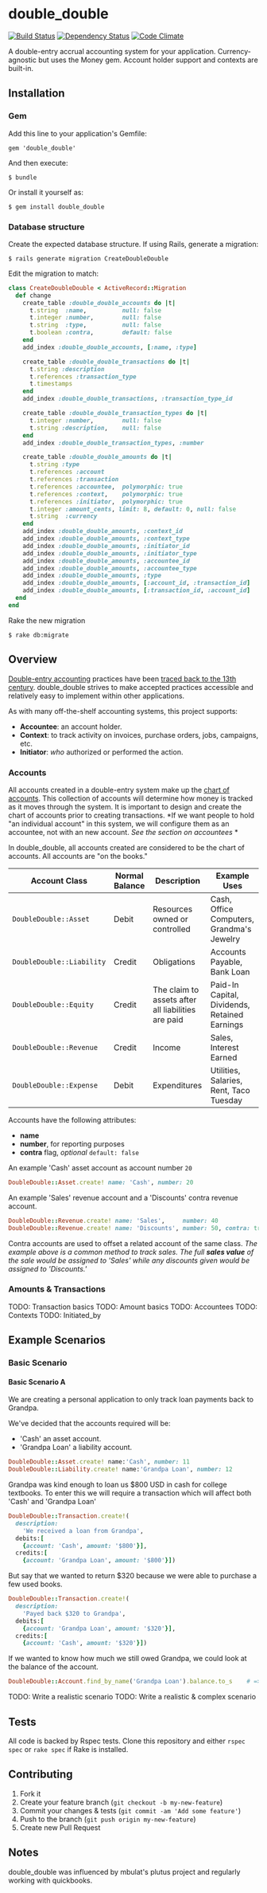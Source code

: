 # double_double
[![Build Status](https://travis-ci.org/crftr/double_double.png)](https://travis-ci.org/crftr/double_double)
[![Dependency Status](https://gemnasium.com/crftr/double_double.png)](https://gemnasium.com/crftr/double_double)
[![Code Climate](https://codeclimate.com/badge.png)](https://codeclimate.com/github/crftr/double_double)

A double-entry accrual accounting system for your application. Currency-agnostic but uses the Money gem. Account holder support and contexts are built-in.

## Installation

### Gem

Add this line to your application's Gemfile:

    gem 'double_double'

And then execute:

    $ bundle

Or install it yourself as:

    $ gem install double_double

### Database structure

Create the expected database structure.  If using Rails, generate a migration:

    $ rails generate migration CreateDoubleDouble

Edit the migration to match:

```ruby
class CreateDoubleDouble < ActiveRecord::Migration
  def change
    create_table :double_double_accounts do |t|
      t.string  :name,          null: false
      t.integer :number,        null: false
      t.string  :type,          null: false
      t.boolean :contra,        default: false
    end
    add_index :double_double_accounts, [:name, :type]

    create_table :double_double_transactions do |t|
      t.string :description
      t.references :transaction_type
      t.timestamps
    end
    add_index :double_double_transactions, :transaction_type_id

    create_table :double_double_transaction_types do |t|
      t.integer :number,        null: false
      t.string :description,    null: false
    end
    add_index :double_double_transaction_types, :number

    create_table :double_double_amounts do |t|
      t.string :type
      t.references :account
      t.references :transaction
      t.references :accountee,  polymorphic: true
      t.references :context,    polymorphic: true
      t.references :initiator,  polymorphic: true
      t.integer :amount_cents, limit: 8, default: 0, null: false
      t.string  :currency
    end
    add_index :double_double_amounts, :context_id
    add_index :double_double_amounts, :context_type
    add_index :double_double_amounts, :initiator_id
    add_index :double_double_amounts, :initiator_type
    add_index :double_double_amounts, :accountee_id
    add_index :double_double_amounts, :accountee_type
    add_index :double_double_amounts, :type
    add_index :double_double_amounts, [:account_id, :transaction_id]
    add_index :double_double_amounts, [:transaction_id, :account_id]
  end
end
```

Rake the new migration

    $ rake db:migrate

## Overview

[Double-entry accounting][1] practices have been [traced back to the 13th century][2].  double_double strives to make accepted practices accessible and relatively easy to implement within other applications.

[1]: http://en.wikipedia.org/wiki/Double-entry_bookkeeping_system
[2]: http://en.wikipedia.org/wiki/Double-entry_bookkeeping_system#History

As with many off-the-shelf accounting systems, this project supports:
* **Accountee**: an account holder.
* **Context**: to track activity on invoices, purchase orders, jobs, campaigns, etc.
* **Initiator**: *who* authorized or performed the action.

### Accounts

All accounts created in a double-entry system make up the [chart of accounts][3].  This collection of accounts will determine how money is tracked as it moves through the system.  It is important to design and create the chart of accounts prior to creating transactions.  *If we want people to hold "an individual account" in this system, we will configure them as an accountee, not with an new account.  *See the section on accountees* *

[3]: http://en.wikipedia.org/wiki/Chart_of_accounts

In double_double, all accounts created are considered to be the chart of accounts.  All accounts are "on the books."

**Account Class**         | **Normal Balance** | **Description**                                    | **Example Uses**
------------------------- | ------------------ | -------------------------------------------------- | -------------------------------------------
`DoubleDouble::Asset`     | Debit              | Resources owned or controlled                      | Cash, Office Computers, Grandma's Jewelry
`DoubleDouble::Liability` | Credit             | Obligations                                        | Accounts Payable, Bank Loan
`DoubleDouble::Equity`    | Credit             | The claim to assets after all liabilities are paid | Paid-In Capital, Dividends, Retained Earnings
`DoubleDouble::Revenue`   | Credit             | Income                                             | Sales, Interest Earned
`DoubleDouble::Expense`   | Debit              | Expenditures                                       | Utilities, Salaries, Rent, Taco Tuesday

Accounts have the following attributes:

* **name**
* **number**, for reporting purposes
* **contra** flag, _optional_ `default: false`

An example 'Cash' asset account as account number `20`

```ruby
DoubleDouble::Asset.create! name: 'Cash', number: 20
```

An example 'Sales' revenue account and a 'Discounts' contra revenue account.

```ruby
DoubleDouble::Revenue.create! name: 'Sales',     number: 40
DoubleDouble::Revenue.create! name: 'Discounts', number: 50, contra: true
```

Contra accounts are used to offset a related account of the same class.  *The example above is a common method to track sales.  The full __sales value__ of the sale would be assigned to 'Sales' while any discounts given would be assigned to 'Discounts.'*


### Amounts & Transactions

TODO: Transaction basics
TODO: Amount basics
TODO: Accountees
TODO: Contexts
TODO: Initiated_by

## Example Scenarios

### Basic Scenario

#### Basic Scenario A
We are creating a personal application to only track loan payments back to Grandpa.  

We've decided that the accounts required will be:
* 'Cash' an asset account.
* 'Grandpa Loan' a liability account.

```ruby
DoubleDouble::Asset.create! name:'Cash', number: 11
DoubleDouble::Liability.create! name:'Grandpa Loan', number: 12
```
Grandpa was kind enough to loan us $800 USD in cash for college textbooks.  To enter this we will require a transaction which will affect both 'Cash' and 'Grandpa Loan'
```ruby
DoubleDouble::Transaction.create!(
  description: 
    'We received a loan from Grandpa',
  debits:[
    {account: 'Cash', amount: '$800'}],
  credits:[
    {account: 'Grandpa Loan', amount: '$800'}])
```
But say that we wanted to return $320 because we were able to purchase a few used books.
```ruby
DoubleDouble::Transaction.create!(
  description: 
    'Payed back $320 to Grandpa',
  debits:[
    {account: 'Grandpa Loan', amount: '$320'}],
  credits:[
    {account: 'Cash', amount: '$320'}])
```
If we wanted to know how much we still owed Grandpa, we could look at the balance of the account.
```ruby
DoubleDouble::Account.find_by_name('Grandpa Loan').balance.to_s    # => "480.00"
```


TODO: Write a realistic scenario
TODO: Write a realistic & complex scenario

## Tests

All code is backed by Rspec tests.  Clone this repository and either `rspec spec` or `rake spec` if Rake is installed.

## Contributing

1. Fork it
2. Create your feature branch (`git checkout -b my-new-feature`)
3. Commit your changes & tests (`git commit -am 'Add some feature'`)
4. Push to the branch (`git push origin my-new-feature`)
5. Create new Pull Request

## Notes

double_double was influenced by mbulat's plutus project and regularly working with quickbooks.


